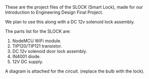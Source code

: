 These are the project files of the SLOCK (Smart Lock), made for our Introduction to Engineering Design Final Project.

We plan to use this along with a DC 12v solenoid lock assembly.

The parts list for the SLOCK are:
1. NodeMCU WiFi module.
2. TIP120/TIP121 transistor.
3. DC 12v solenoid door lock assembly.
4. IN4001 diode.
5. 12V DC supply.

A diagram is attached for the circuit. (replace the bulb with the lock).